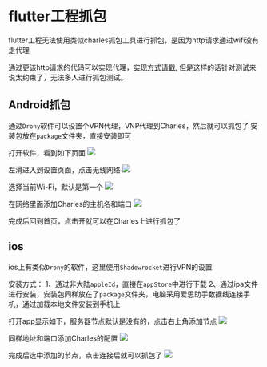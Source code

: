 # flutter工程抓包

flutter工程无法使用类似charles抓包工具进行抓包，是因为http请求通过wifi没有走代理

通过更该http请求的代码可以实现代理，[实现方式请戳](https://juejin.cn/post/6844903794229116935), 但是这样的话针对测试来说太约束了，无法多人进行抓包测试。

## Android抓包

通过`Drony`软件可以设置个VPN代理，VNP代理到Charles，然后就可以抓包了
安装包放在`package`文件夹，直接安装即可

打开软件，看到如下页面
![](./images/1.jpg)

左滑进入到设置页面，点击无线网络
![](./images/2.jpg)

选择当前Wi-Fi，默认是第一个
![](./images/3.jpg)

在网络里面添加Charles的主机名和端口
![](./images/4.jpg)

完成后回到首页，点击开就可以在Charles上进行抓包了
## ios
ios上有类似`Drony`的软件，这里使用`Shadowrocket`进行VPN的设置

安装方式：
  1、通过非大陆`appleId`，直接在`appStore`中进行下载
  2、通过ipa文件进行安装，安装包同样放在了`package`文件夹，电脑采用爱思助手数据线连接手机，通过加载本地文件安装到手机上

打开app显示如下，服务器节点默认是没有的，点击右上角添加节点
![](./images/1.png)

同样地址和端口添加Charles的配置
![](./images/2.png)

完成后选中添加的节点，点击连接后就可以抓包了
![](./images/3.png)